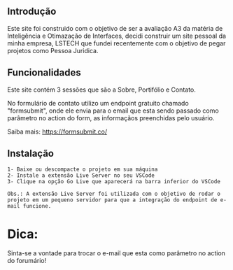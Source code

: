 ## Introdução

Este site foi construido com o objetivo de ser a avaliação A3 da matéria de Inteligência e Otimazação de Interfaces, decidi construir um site pessoal da minha empresa, LSTECH que fundei recentemente com o objetivo de pegar projetos como Pessoa Juridica.

## Funcionalidades

Este site contém 3 sessões que são a Sobre, Portifólio e Contato. 

No formulário de contato utilizo um endpoint gratuito chamado "formsubmit", onde ele envia para o email que esta sendo passado como parâmetro no action do form, as informaçãos preenchidas pelo usuário.

Saiba mais: https://formsubmit.co/

## Instalação

    1- Baixe ou descompacte o projeto em sua máquina
    2- Instale a extensão Live Server no seu VSCode
    3- Clique na opção Go Live que aparecerá na barra inferior do VSCode

    Obs.: A extensão Live Server foi utilizada com o objetivo de rodar o projeto em um pequeno servidor para que a integração do endpoint de e-mail funcione.

# Dica:
 Sinta-se a vontade para trocar o e-mail que esta como parâmetro no action do forumário!


